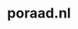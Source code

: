 ---
layout: post
title: "poraad.nl"
internal_url: "/dutchgov/poraad.nl.html"
subdomains_count: 29
all_subdomains_count: 40
urls_count: 13
ssl_rank: 0
http_rank: 39.153846153846
url_link: /data/poraad.nl/urls.txt
all_subdomains_link: /data/poraad.nl/all_subdomains.txt
subdomains_link: /data/poraad.nl/subdomains.txt
categories: dutchgov
---